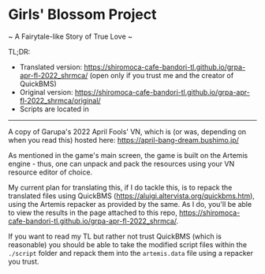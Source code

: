 # Girls' Blossom Project
~ A Fairytale-like Story of True Love ~

TL;DR:

* Translated version: https://shiromoca-cafe-bandori-tl.github.io/grpa-apr-fl-2022_shrmca/ (open only if you trust me and the creator of QuickBMS)
* Original version: https://shiromoca-cafe-bandori-tl.github.io/grpa-apr-fl-2022_shrmca/original/
* Scripts are located in 

- - -

A copy of Garupa's 2022 April Fools' VN, which is (or was, depending on when you read this) hosted here: https://april-bang-dream.bushimo.jp/

As mentioned in the game's main screen, the game is built on the Artemis engine - thus, one can unpack and pack the resources using your VN resource editor of choice.

My current plan for translating this, if I do tackle this, is to repack the translated files using QuickBMS (https://aluigi.altervista.org/quickbms.htm), using the Artemis repacker as provided by the same. As I do, you'll be able to view the results in the page attached to this repo, https://shiromoca-cafe-bandori-tl.github.io/grpa-apr-fl-2022_shrmca/.

If you want to read my TL but rather not trust QuickBMS (which is reasonable) you should be able to take the modified script files within the `./script` folder and repack them into the `artemis.data` file using a repacker you trust.
